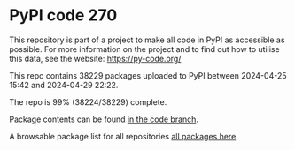 # PyPI code 270

This repository is part of a project to make all code in PyPI as accessible as possible. For more information 
on the project and to find out how to utilise this data, see the website: https://py-code.org/

This repo contains 38229 packages uploaded to PyPI between 
2024-04-25 15:42 and 2024-04-29 22:22.

The repo is 99% (38224/38229) complete.

Package contents can be found [in the code branch](https://github.com/pypi-data/pypi-mirror-270/tree/code/packages).

A browsable package list for all repositories [all packages here](https://py-code.org/repositories/pypi-mirror-270).


